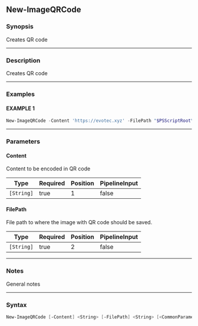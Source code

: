 New-ImageQRCode
---------------




### Synopsis
Creates QR code



---


### Description

Creates QR code



---


### Examples
#### EXAMPLE 1
```PowerShell
New-ImageQRCode -Content 'https://evotec.xyz' -FilePath "$PSScriptRoot\Samples\QRCode.png" -Verbose
```



---


### Parameters
#### **Content**

Content to be encoded in QR code






|Type      |Required|Position|PipelineInput|
|----------|--------|--------|-------------|
|`[String]`|true    |1       |false        |



#### **FilePath**

File path to where the image with QR code should be saved.






|Type      |Required|Position|PipelineInput|
|----------|--------|--------|-------------|
|`[String]`|true    |2       |false        |





---


### Notes
General notes



---


### Syntax
```PowerShell
New-ImageQRCode [-Content] <String> [-FilePath] <String> [<CommonParameters>]
```
